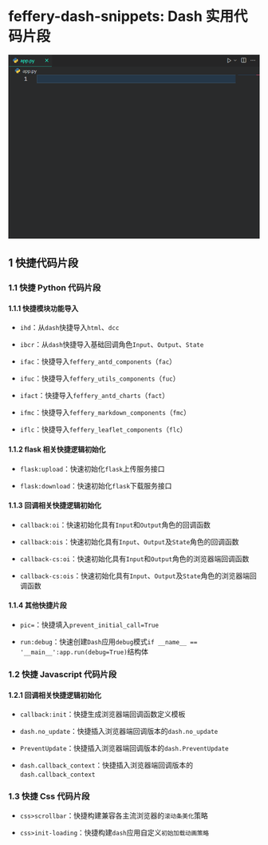 # feffery-dash-snippets: Dash 实用代码片段

![](https://raw.githubusercontent.com/CNFeffery/feffery-dash-snippets/main/assets/demo.gif)

## 1 快捷代码片段

### 1.1 快捷 Python 代码片段

#### 1.1.1 快捷模块功能导入

- `ihd`：从`dash`快捷导入`html`、`dcc`

- `ibcr`：从`dash`快捷导入基础回调角色`Input`、`Output`、`State`

- `ifac`：快捷导入`feffery_antd_components`（`fac`）

- `ifuc`：快捷导入`feffery_utils_components`（`fuc`）

- `ifact`：快捷导入`feffery_antd_charts`（`fact`）

- `ifmc`：快捷导入`feffery_markdown_components`（`fmc`）

- `iflc`：快捷导入`feffery_leaflet_components`（`flc`）

#### 1.1.2 flask 相关快捷逻辑初始化

- `flask:upload`：快速初始化`flask`上传服务接口

- `flask:download`：快速初始化`flask`下载服务接口

#### 1.1.3 回调相关快捷逻辑初始化

- `callback:oi`：快速初始化具有`Input`和`Output`角色的回调函数

- `callback:ois`：快速初始化具有`Input`、`Output`及`State`角色的回调函数

- `callback-cs:oi`：快速初始化具有`Input`和`Output`角色的浏览器端回调函数

- `callback-cs:ois`：快速初始化具有`Input`、`Output`及`State`角色的浏览器端回调函数

#### 1.1.4 其他快捷片段

- `pic=`：快捷填入`prevent_initial_call=True`

- `run:debug`：快速创建`Dash`应用`debug`模式`if __name__ == '__main__':app.run(debug=True)`结构体

### 1.2 快捷 Javascript 代码片段

#### 1.2.1 回调相关快捷逻辑初始化

- `callback:init`：快捷生成浏览器端回调函数定义模板

- `dash.no_update`：快捷插入浏览器端回调版本的`dash.no_update`

- `PreventUpdate`：快捷插入浏览器端回调版本的`dash.PreventUpdate`

- `dash.callback_context`：快捷插入浏览器端回调版本的`dash.callback_context`

### 1.3 快捷 Css 代码片段

- `css>scrollbar`：快捷构建兼容各主流浏览器的`滚动条美化`策略

- `css>init-loading`：快捷构建`dash`应用自定义`初始加载动画策略`
